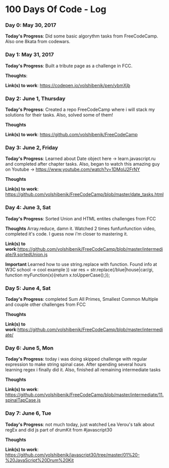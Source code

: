 # 100 Days Of Code - Log

### Day 0: May 30, 2017 

**Today's Progress**: Did some basic algorythm tasks from FreeCodeCamp. Also one 8kata from codewars.

### Day 1: May 31, 2017 

**Today's Progress**: Built a tribute page as a challenge in FCC.

**Thoughts**: 

**Link(s) to work**: https://codepen.io/volshibenik/pen/ybmXjb

### Day 2: June 1, Thursday

**Today's Progress**: Created a repo FreeCodeCamp where i will stack my solutions for their tasks. Also, solved some of them!

**Thoughts** 

**Link(s) to work**: https://github.com/volshibenik/FreeCodeCamp

### Day 3: June 2, Friday

**Today's Progress**: Learned about Date object here -> learn.javascript.ru and completed after chapter tasks. Also, began to watch this amazing guy on Youtube -> https://www.youtube.com/watch?v=1DMolJ2FrNY

**Thoughts** 

**Link(s) to work**: https://github.com/volshibenik/FreeCodeCamp/blob/master/date_tasks.html

### Day 4: June 3, Sat

**Today's Progress**: Sorted Union and HTML entites challenges from FCC

**Thoughts** Array.reduce, damn it. Watched 2 times funfunfunction video, completed it's code. I guess now i'm closer to mastering it.

**Link(s) to work**:https://github.com/volshibenik/FreeCodeCamp/blob/master/intermediate/9.sortedUnion.js

**Important** Learned how to use string.replace with function. Found info at W3C school -> cool example  ))
            var res = str.replace(/blue|house|car/gi, function myFunction(x){return x.toUpperCase();});
            
### Day 5: June 4, Sat

**Today's Progress**: completed Sum All Primes, Smallest Common Multiple and couple other challenges from FCC

**Thoughts** 

**Link(s) to work**:https://github.com/volshibenik/FreeCodeCamp/blob/master/intermediate/

### Day 6: June 5, Mon

**Today's Progress**: today i was doing skipped challenge with regular expression to make string spinal case. After spending several hours learning regex i finally did it. Also, finished all remaining intermediate tasks

**Thoughts** 

**Link(s) to work**: https://github.com/volshibenik/FreeCodeCamp/blob/master/intermediate/11.spinalTapCase.js

### Day 7: June 6, Tue

**Today's Progress**: not much today, just watched Lea Verou's talk about regEx and did js part of drumKit from #javascript30

**Thoughts** 

**Link(s) to work**: https://github.com/volshibenik/javascript30/tree/master/01%20-%20JavaScript%20Drum%20Kit


